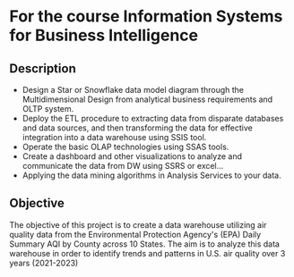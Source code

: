 # For the course Information Systems for Business Intelligence

## Description
- Design a Star or Snowflake data model diagram through the Multidimensional Design from analytical business requirements and OLTP system.
- Deploy the ETL procedure to extracting data from disparate databases and data sources, and then transforming the data for effective integration into a data warehouse using SSIS tool.
- Operate the basic OLAP technologies using SSAS tools.
- Create a dashboard and other visualizations to analyze and communicate the data from DW using SSRS or excel...
- Applying the data mining algorithms in Analysis Services to your data.

## Objective
The objective of this project is to create a data warehouse utilizing air quality data from the Environmental Protection Agency's (EPA) Daily Summary AQI by County across 10 States. The aim is to analyze this data warehouse in order to identify trends and patterns in U.S. air quality over 3 years (2021-2023)
